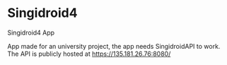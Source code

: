 # Singidroid4

Singidroid4 App

App made for an university project, the app needs SingidroidAPI to work. The API is publicly hosted at https://135.181.26.76:8080/

